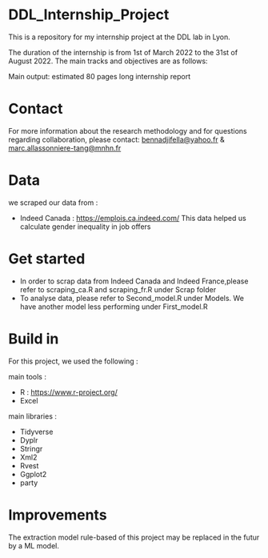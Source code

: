 # DDL_Internship_Project
This is a repository for my internship project at the DDL lab in Lyon.

The duration of the internship is from 1st of March 2022 to the 31st of August 2022. 
The main tracks and objectives are as follows:

Main output: estimated 80 pages long internship report

# Contact
For more information about the research methodology and for questions regarding collaboration, please contact: bennadjifella@yahoo.fr & marc.allassonniere-tang@mnhn.fr

# Data
we scraped our data from :

- Indeed Canada : https://emplois.ca.indeed.com/
This data helped us calculate gender inequality in job offers

# Get started 
- In order to scrap data from Indeed Canada and Indeed France,please refer to scraping_ca.R and scraping_fr.R under Scrap folder
- To analyse data, please refer to Second_model.R under Models. We have another model less performing under First_model.R

# Build in 
For this project, we used the following :

main tools :
- R : https://www.r-project.org/
- Excel

main libraries :
- Tidyverse
- Dyplr
- Stringr
- Xml2
- Rvest
- Ggplot2
- party

# Improvements
The extraction model rule-based of this project may be replaced in the futur by a ML model.
